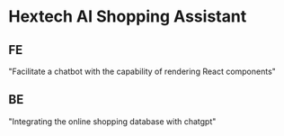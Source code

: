# Hextech AI Shopping Assistant

## FE
"Facilitate a chatbot with the capability of rendering React components"

## BE
"Integrating the online shopping database with chatgpt"
